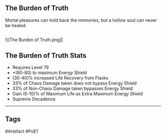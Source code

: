 ## The Burden of Truth
Mortal pleasures can hold back the memories,
but a hollow soul can never be healed.
##
![[The Burden of Truth.png]]
## The Burden of Truth Stats
- Requires Level 79
- +(60-80) to maximum Energy Shield
- (30-40)% increased Life Recovery from Flasks
- 33% of Chaos Damage taken does not bypass Energy Shield
- 33% of Non-Chaos Damage taken bypasses Energy Shield
- Gain (5-10)% of Maximum Life as Extra Maximum Energy Shield
- Supreme Decadence


---
## Tags
#Artefact
#PoE1